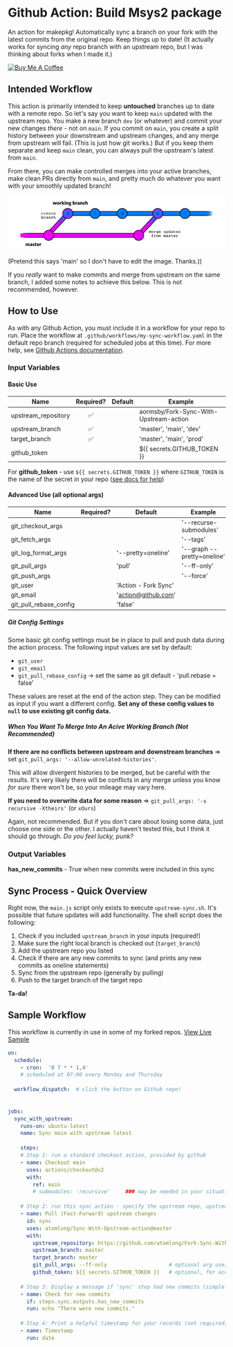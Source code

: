 # Github Action: Build Msys2 package

An action for makepkg! Automatically sync a branch on your fork with the latest commits from the original repo. Keep things up to date! (It actually works for syncing *any* repo branch with an upstream repo, but I was thinking about forks when I made it.)

<a href="https://www.buymeacoffee.com/aormsby" target="_blank"><img src="https://cdn.buymeacoffee.com/buttons/default-green.png" alt="Buy Me A Coffee" style="height: 51px !important;width: 217px !important;" ></a>

## Intended Workflow

This action is primarily intended to keep **untouched** branches up to date with a remote repo. So let's say you want to keep `main` updated with the upstream repo. You make a new branch `dev` (or whatever) and commit your new changes *there* - not on `main`. If you commit on `main`, you create a split history between your downstream and upstream changes, and any merge from upstream will fail. (This is just how git works.) But if you keep them separate and keep `main` clean, you can always pull the upstream's latest from `main`.

From there, you can make controlled merges into your active branches, make clean PRs directly from `main`, and pretty much do whatever you want with your smoothly updated branch!

<img src="img/workflow.png" alt="sample git workflow">

(Pretend this says 'main' so I don't have to edit the image. Thanks.))

If you *really* want to make commits and merge from upstream on the same branch, I added some notes to achieve this below. This is not recommended, however.

## How to Use

As with any Github Action, you must include it in a workflow for your repo to run. Place the workflow at `.github/workflows/my-sync-workflow.yaml` in the default repo branch (required for scheduled jobs at this time). For more help, see [Github Actions documentation](https://docs.github.com/en/actions).

### Input Variables

#### Basic Use

| Name                | Required?           | Default           | Example |
| ------------------- |:------------------: | ----------------- | ----------
| upstream_repository | :white_check_mark:  |                   | aormsby/Fork-Sync-With-Upstream-action  |
| upstream_branch     | :white_check_mark:  |                   | 'master', 'main', 'dev'                 |
| target_branch       | :white_check_mark:  |                   | 'master', 'main', 'prod'                |
| github_token        |                     |                   | ${{ secrets.GITHUB_TOKEN }}             |

For **github_token** - use `${{ secrets.GITHUB_TOKEN }}` where `GITHUB_TOKEN` is the name of the secret in your repo ([see docs for help](https://docs.github.com/en/actions/configuring-and-managing-workflows/using-variables-and-secrets-in-a-workflow))

#### Advanced Use (all optional args)

| Name                   | Required?           | Default             | Example |
| ---------------------- |:------------------: | ------------------- | ----------
| git_checkout_args      |                     |                     | '--recurse-submodules'     |
| git_fetch_args         |                     |                     | '--tags'                   |
| git_log_format_args    |                     | '--pretty=oneline'  | '--graph --pretty=oneline' |
| git_pull_args          |                     | 'pull'              | '--ff-only'                |
| git_push_args          |                     |                     | '--force'                  |
| git_user               |                     | 'Action - Fork Sync'|                            |
| git_email              |                     | 'action@github.com' |                            |
| git_pull_rebase_config |                     | 'false'             |                            |

##### Git Config Settings

Some basic git config settings must be in place to pull and push data during the action process. The following input values are set by default:

- `git_user`
- `git_email`
- `git_pull_rebase_config` -> set the same as git default - 'pull.rebase = false'

These values are reset at the end of the action step. They can be modified as input if you want a different config. **Set any of these config values to `null` to use existing git config data.**

##### When You Want To Merge Into An Acive Working Branch (Not Recommended)

**If there are no conflicts between upstream and downstream branches** => set `git_pull_args: '--allow-unrelated-histories'`.

This will allow divergent histories to be merged, but be careful with the results. It's very likely there will be conflicts in any merge unless you know *for sure* there won't be, so your mileage may vary here.

**If you need to overwrite data for some reason** => `git_pull_args: '-s recursive -Xtheirs'` (or `xOurs`)

Again, not recommended. But if you don't care about losing some data, just choose one side or the other. I actually haven't tested this, but I think it should go through. *Do you feel lucky, punk?*

### Output Variables

**has_new_commits** - True when new commits were included in this sync

## Sync Process - Quick Overview

Right now, the `main.js` script only exists to execute `upstream-sync.sh`. It's possible that future updates will add functionality. The shell script does the following:

1. Check if you included `upstream_branch` in your inputs (required!)
2. Make sure the right local branch is checked out (`target_branch`)
3. Add the upstream repo you listed
4. Check if there are any new commits to sync (and prints any new commits as oneline statements)
5. Sync from the upstream repo (generally by pulling)
6. Push to the target branch of the target repo

**Ta-da!**

## Sample Workflow
This workflow is currently in use in some of my forked repos. [View Live Sample](https://github.com/aormsby/F-hugo-theme-hello-friend/blob/Working/.github/workflows/wf-fork-sync.yaml)

```yaml
on:
  schedule:
    - cron:  '0 7 * * 1,4'
    # scheduled at 07:00 every Monday and Thursday

  workflow_dispatch:  # click the button on Github repo!


jobs:
  sync_with_upstream:
    runs-on: ubuntu-latest
    name: Sync main with upstream latest

    steps:
    # Step 1: run a standard checkout action, provided by github
    - name: Checkout main
      uses: actions/checkout@v2
      with:
        ref: main
        # submodules: 'recursive'     ### may be needed in your situation

    # Step 2: run this sync action - specify the upstream repo, upstream branch to sync with, and target sync branch
    - name: Pull (Fast-Forward) upstream changes
      id: sync
      uses: atomlong/Sync-With-Upstream-action@master
      with:
        upstream_repository: https://github.com/atomlong/Fork-Sync-With-Upstream-action
        upstream_branch: master
        target_branch: master
        git_pull_args: --ff-only                    # optional arg use, defaults to simple 'pull'
        github_token: ${{ secrets.GITHUB_TOKEN }}   # optional, for accessing repos that require authentication

    # Step 3: Display a message if 'sync' step had new commits (simple test)
    - name: Check for new commits
      if: steps.sync.outputs.has_new_commits
      run: echo "There were new commits."

    # Step 4: Print a helpful timestamp for your records (not required, just nice)
    - name: Timestamp
      run: date
```
